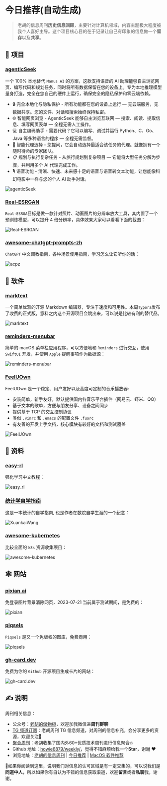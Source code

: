 # 今日推荐(自动生成)

> 老胡的信息周刊**历史信息回顾**，主要针对计算机领域，内容主题极大程度被我个人喜好主导。这个项目核心目的在于记录让自己有印象的信息做一个**留存**以及**共享**。


## 🎯 项目 

### [agenticSeek](https://github.com/Fosowl/agenticSeek "agenticSeek")

一个 100% 本地替代 `Manus AI` 的方案，这款支持语音的 AI 助理能够自主浏览网页、编写代码和规划任务，同时将所有数据保留在您的设备上。专为本地推理模型量身打造，完全在您自己的硬件上运行，确保完全的隐私保护和零云端依赖。

- 🔒 完全本地化与隐私保护 - 所有功能都在您的设备上运行 — 无云端服务，无数据共享。您的文件、对话和搜索始终保持私密。
- 🌐 智能网页浏览 - AgenticSeek 能够自主浏览互联网 — 搜索、阅读、提取信息、填写网页表单 — 全程无需人工操作。
- 💻 自主编码助手 - 需要代码？它可以编写、调试并运行 Python、C、Go、Java 等多种语言的程序 — 全程无需监督。
- 🧠 智能代理选择 - 您提问，它会自动选择最适合该任务的代理。就像拥有一个随时待命的专家团队。
- 📋 规划与执行复杂任务 - 从旅行规划到复杂项目 — 它能将大型任务分解为步骤，并利用多个 AI 代理完成工作。
- 🎙️ 语音功能 - 清晰、快速、未来感十足的语音与语音转文本功能，让您能像科幻电影中一样与您的个人 AI 助手对话。

![agenticSeek](https://images-1252557999.file.myqcloud.com/uPic/7sShIp.png) 

### [Real-ESRGAN](https://www.appinn.com/real-esrgan/)

`Real-ESRGA`目标是做一款针对照片、动画图片的分辨率放大工具，其内置了一个预训练模型，可以提升 4 倍分辨率，具体效果大家可以看看下面的截图：

![Real-ESRGAN](https://images-1252557999.file.myqcloud.com/uPic/DBST14.jpg) 

### [awesome-chatgpt-prompts-zh](https://github.com/PlexPt/awesome-chatgpt-prompts-zh)

`ChatGPT` 中文调教指南，各种场景使用指南，学习怎么让它听你的话：

![acpz](https://images-1252557999.file.myqcloud.com/uPic/acpz.jpg) 

## 🤖 软件 

### [marktext](https://github.com/marktext/marktext)

一个简单优雅的开源 Markdown 编辑器，专注于速度和可用性。本周`Typora`发布了收费的正式版，意料之内这个开源项目会跳出来，可以说是比较有利的替代品。

![marktext](https://images-1252557999.file.myqcloud.com/uPic/cvYHVG.png) 

### [reminders-menubar](https://github.com/DamascenoRafael/reminders-menubar)

简单的 macOS 菜单栏应用程序，可以方便地和 `Reminders` 进行交互，使用 `SwiftUI` 开发，并使用 `Apple` 提醒事项作为数据源：

![reminders-menubar](https://images-1252557999.file.myqcloud.com/uPic/reminders-menubar.jpg) 

### [FeelUOwn](https://github.com/feeluown/FeelUOwn)

FeelUOwn 是一个稳定、用户友好以及高度可定制的音乐播放器:

- 安装简单，新手友好，默认提供国内各音乐平台插件（网易云、虾米、QQ）
- 基于文本的歌单，方便与朋友分享、设备之间同步
- 提供基于 TCP 的交互控制协议
- 类似  `.vimrc`  和  `.emacs`  的配置文件  `.fuorc`
- 有友善的开发上手文档，核心模块有较好的文档和测试覆盖

![FeelUOwn](https://images-1252557999.file.myqcloud.com/uPic/FeelUOwn.png) 

## 👀 资料 

### [easy-rl](https://github.com/datawhalechina/easy-rl)

强化学习中文教程：

![easy_rl](https://images-1252557999.file.myqcloud.com/uPic/easy_rl.jpg) 

### [统计学自学指南](https://xuankaiwang.github.io/)

这是一本统计的自学指南, 也是作者在数院自学生涯的一个纪念：

![XuankaiWang](https://images-1252557999.file.myqcloud.com/uPic/XuankaiWang.jpg) 

### [awesome-kubernetes](https://github.com/ramitsurana/awesome-kubernetes)

比较全面的 `k8s` 资源收集项目：

![awesome-kubernetes](https://images-1252557999.file.myqcloud.com/uPic/awesome-kubernetes.jpg) 

## 🕸 网站 

### [pixian.ai](https://pixian.ai/)

免登录图片背景消除网页，2023-07-21 当前属于测试期间，是免费的：

![pixian](https://images-1252557999.file.myqcloud.com/uPic/pixian.jpg) 

### [piqsels](https://www.piqsels.com/)

`Piqsels` 是又一个免版权的图库，免费商用：

![piqsels](https://images-1252557999.file.myqcloud.com/uPic/piqsels.jpg) 

### [gh-card.dev](https://gh-card.dev/)

免费为你的 `Github` 开源项目生成卡片的网站：

![gh-card.dev](https://images-1252557999.file.myqcloud.com/uPic/gh-card.dev.jpg) 

## ✍️ 说明

周刊相关信息：

- 公众号：[老胡的储物柜](https://images-1252557999.file.myqcloud.com/uPic/ETIbMe.jpg)，欢迎加我微信进**周刊群聊**
- [TG 频道订阅](https://t.me/howie_weekly)：老胡周刊 TG 信息频道，对周刊的信息补充，会分享更多的资源，欢迎关注👏
- [聚合周刊](https://www.fre321.com/weekly)：老胡收集了国内外60+优质技术周刊进行信息聚合🔥
- Github 地址：[howie6879/weekly/](https://github.com/howie6879/weekly/)，觉得不错麻烦给我一个**Star**，谢谢 ❤️
- 浏览地址：[老胡的信息周刊](https://weekly.howie6879.com) | [今日推荐](https://weekly.howie6879.com/recommend/index.html) | [MacOS 软件推荐](https://weekly.howie6879.com/soft/mac.html)

🙌如果你阅读到这里，说明我们对信息的认可区域是有一定交集的，可以说我们是**同道中人**，所以如果你有自认为不错的信息获取渠道，欢迎**留言**或者**私聊**我，谢谢。